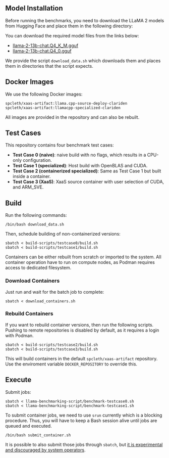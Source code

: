 ## Model Installation

Before running the benchmarks, you need to download the LLaMA 2 models from Hugging Face and place them in the following directory:

You can download the required model files from the links below:

- [llama-2-13b-chat.Q4_K_M.gguf](https://huggingface.co/TheBloke/Llama-2-13B-chat-GGUF/blob/main/llama-2-13b-chat.Q4_K_M.gguf)
- [llama-2-13b-chat.Q4_0.gguf](https://huggingface.co/TheBloke/Llama-2-13B-chat-GGUF/blob/main/llama-2-13b-chat.Q4_0.gguf)

We provide the script `download_data.sh` which downloads them and places them in directories that the script expects.

## Docker Images

We use the following Docker images:

```
spcleth/xaas-artifact:llama.cpp-source-deploy-clariden
spcleth/xaas-artifact:llamacpp-specialized-clariden
```

All images are provided in the repository and can also be rebuilt.

## Test Cases

This repository contains four benchmark test cases:

- **Test Case 0 (naive)**: naive build with no flags, which results in a CPU-only configuration.
- **Test Case 1 (specialized)**: Host build with OpenBLAS and CUDA.
- **Test Case 2 (containerized specialized)**: Same as Test Case 1 but built inside a container.
- **Test Case 3 (XaaS)**: XaaS source container with user selection of CUDA, and ARM_SVE.

## Build

Run the following commands:

```
/bin/bash download_data.sh
```

Then, schedule building of non-containerized versions:

```
sbatch < build-scripts/testcase0/build.sh
sbatch < build-scripts/testcase1/build.sh
```

Containers can be either rebuilt from scratch or imported to the system. All container operation have to run on compute nodes, as Podman requires access to dedicated filesystem.

### Download Containers

Just run and wait for the batch job to complete:

```
sbatch < download_containers.sh
```

### Rebuild Containers

If you want to rebuild container versions, then run the following scripts. Pushing to remote repositories is disabled by default, as it requires a login with Podman.

```
sbatch < build-scripts/testcase2/build.sh
sbatch < build-scripts/testcase3/build.sh
```

This will build containers in the default `spcleth/xaas-artifact` repository. Use the enviroment variable `DOCKER_REPOSITORY` to override this.

## Execute

Submit jobs:

```
sbatch < llama-benchmarking-script/benchmark-testcase0.sh
sbatch < llama-benchmarking-script/benchmark-testcase1.sh
```

To submit container jobs, we need to use `srun` currently which is a blocking procedure. Thus, you will have to keep a Bash session alive until jobs are queued and executed.

```
/bin/bash submit_container.sh
```

It is possible to also submit those jobs through `sbatch`, but [it is experimental and discouraged by system operators](https://docs.cscs.ch/software/container-engine/run/#running-containerized-environments).

